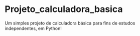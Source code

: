 # Projeto_calculadora_basica
Um simples projeto de calculadora básica para fins de estudos independentes, em Python!

